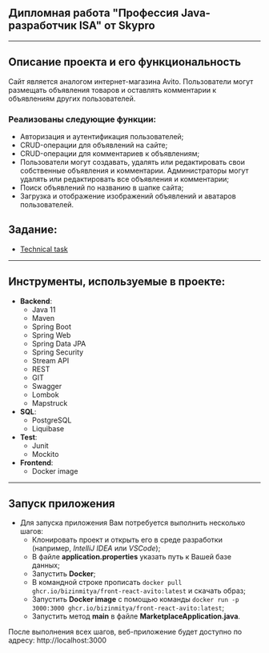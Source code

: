 
<div>

## Дипломная работа "Профессия Java-разработчик ISA" от Skypro
</div>

___
## Описание проекта и его функциональность

Сайт является аналогом интернет-магазина Avito. 
Пользователи могут размещать объявления товаров и оставлять комментарии к объявлениям других пользователей.

### Реализованы следующие функции:

- Авторизация и аутентификация пользователей;
- CRUD-операции для объявлений на сайте;
- CRUD-операции для комментариев к объявлениям;
- Пользователи могут создавать, удалять или редактировать свои собственные объявления и комментарии. Администраторы могут удалять или редактировать все объявления и комментарии;
- Поиск объявлений по названию в шапке сайта;
- Загрузка и отображение изображений объявлений и аватаров пользователей.

## Задание:
- [Technical task](https://skyengpublic.notion.site/02df5c2390684e3da20c7a696f5d463d)

___
## Инструменты, используемые в проекте:
* **Backend**:
    - Java 11
    - Maven
    - Spring Boot
    - Spring Web
    - Spring Data JPA
    - Spring Security
    - Stream API
    - REST
    - GIT
    - Swagger
    - Lombok
    - Mapstruck
* **SQL**:
    - PostgreSQL
    - Liquibase
* **Test**:
    - Junit
    - Mockito
* **Frontend**:
    - Docker image

___
## Запуск приложения
* Для запуска приложения Вам потребуется выполнить несколько шагов:
    - Клонировать проект и открыть его в среде разработки (например, *IntelliJ IDEA* или *VSCode*);
    - В файле **application.properties** указать путь к Вашей базе данных;
    - Запустить **Docker**;
    - В командной строке прописать ```docker pull ghcr.io/bizinmitya/front-react-avito:latest``` и скачать образ;
    - Запустить **Docker image** с помощью команды ```docker run -p 3000:3000 ghcr.io/bizinmitya/front-react-avito:latest```;
    - Запустить метод **main** в файле **MarketplaceApplication.java**.

После выполнения всех шагов, веб-приложение будет доступно по адресу: http://localhost:3000


 
